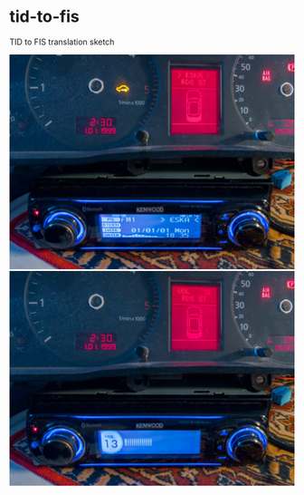 # tid-to-fis
TID to FIS translation sketch

![photo showing Kenwood radio and Audi FIS display connected to each other](img/pic1.jpg)
![photo showing Kenwood radio and Audi FIS display connected to each other](img/pic2.jpg)